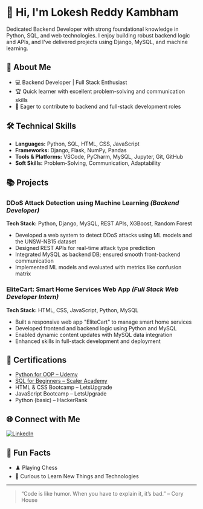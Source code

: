 # 👋 Hi, I'm Lokesh Reddy Kambham

Dedicated Backend Developer with strong foundational knowledge in Python, SQL, and web technologies. I enjoy building robust backend logic and APIs, and I've delivered projects using Django, MySQL, and machine learning.

## 🚀 About Me
- 💻 Backend Developer | Full Stack Enthusiast
- 🏆 Quick learner with excellent problem-solving and communication skills
- 🤝 Eager to contribute to backend and full-stack development roles

## 🛠️ Technical Skills
- **Languages:** Python, SQL, HTML, CSS, JavaScript
- **Frameworks:** Django, Flask, NumPy, Pandas
- **Tools & Platforms:** VSCode, PyCharm, MySQL, Jupyter, Git, GitHub
- **Soft Skills:** Problem-Solving, Communication, Adaptability

## 📚 Projects

### DDoS Attack Detection using Machine Learning _(Backend Developer)_
**Tech Stack:** Python, Django, MySQL, REST APIs, XGBoost, Random Forest  
- Developed a web system to detect DDoS attacks using ML models and the UNSW-NB15 dataset  
- Designed REST APIs for real-time attack type prediction  
- Integrated MySQL as backend DB; ensured smooth front-backend communication  
- Implemented ML models and evaluated with metrics like confusion matrix

### EliteCart: Smart Home Services Web App _(Full Stack Web Developer Intern)_
**Tech Stack:** HTML, CSS, JavaScript, Python, MySQL  
- Built a responsive web app "EliteCart" to manage smart home services  
- Developed frontend and backend logic using Python and MySQL  
- Enabled dynamic content updates with MySQL data integration  
- Enhanced skills in full-stack development and deployment

## 🏅 Certifications
- [Python for OOP – Udemy](https://www.udemy.com/certificate/UC-70056454-4236-42ee-a002-cfef54481e7b)
- [SQL for Beginners – Scaler Academy](https://moonshot.scaler.com/s/li/mAn9sUtqSN)
- HTML & CSS Bootcamp – LetsUpgrade
- JavaScript Bootcamp – LetsUpgrade
- Python (basic) – HackerRank

## 🌐 Connect with Me
[![LinkedIn](https://img.shields.io/badge/LinkedIn-blue?logo=linkedin)](https://www.linkedin.com/in/lokesh-reddy-kambham)

## 🎯 Fun Facts
- ♟️ Playing Chess
- 🌱 Curious to Learn New Things and Technologies

---

> “Code is like humor. When you have to explain it, it’s bad.” – Cory House
